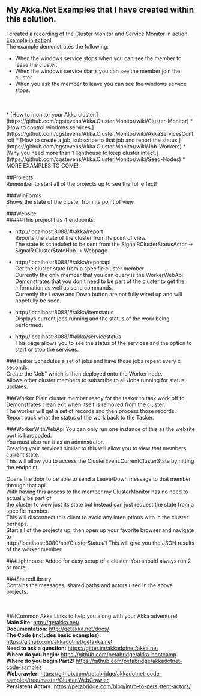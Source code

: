 ## My Akka.Net Examples that I have created within this solution.

I created a recording of the Cluster Monitor and Service Monitor in action.
[Example in action!](https://github.com/cgstevens/Akka.Cluster.Monitor/raw/master/Help/ControlAkkaServices.mp4)  
The example demonstrates the following:
* When the windows service stops when you can see the member to leave the cluster.
* When the windows service starts you can see the member join the cluster.
* When you ask the member to leave you can see the windows service stops.  

<br/>
<br/>
* [How to monitor your Akka cluster.](https://github.com/cgstevens/Akka.Cluster.Monitor/wiki/Cluster-Monitor)
* [How to control windows services.](https://github.com/cgstevens/Akka.Cluster.Monitor/wiki/AkkaServicesControl)
* [How to create a job, subscribe to that job and report the status.](https://github.com/cgstevens/Akka.Cluster.Monitor/wiki/Job-Workers)
* [Why you need more than 1 lighthouse to keep cluster intact.](https://github.com/cgstevens/Akka.Cluster.Monitor/wiki/Seed-Nodes)
* MORE EXAMPLES TO COME!

##Projects  
Remember to start all of the projects up to see the full effect!  

###WinForms  
Shows the state of the cluster from its point of view.  

###Website  
#####This project has 4 endpoints:  
* http://localhost:8088/#/akka/report  
	Reports the state of the cluster from its point of view.  
	The state is scheduled to be sent from the SignalRClusterStatusActor -> SignalR.ClusterStateHub -> Webpage  
	
* http://localhost:8088/#/akka/reportapi  
	Get the cluster state from a specific cluster member.  
	Currently the only member that you can query is the WorkerWebApi.  
	Demonstrates that you don't need to be part of the cluster to get the information as well as send commands.  
	Currently the Leave and Down button are not fully wired up and will hopefully be soon.  
	
* http://localhost:8088/#/akka/itemstatus  
	Displays current jobs running and the status of the work being performed.  
	
* http://localhost:8088/#/akka/servicestatus  
	This page allows you to see the status of the services and the option to start or stop the services.	

###Tasker
Schedules a set of jobs and have those jobs repeat every x seconds.  
Create the "Job" which is then deployed onto the Worker node.  
Allows other cluster members to subscribe to all Jobs running for status updates.   
		
###Worker
Plain cluster member ready for the tasker to task work off to.  
Demonstrates clean exit when itself is removed from the cluster.  
The worker will get a set of records and then process those records.  
Report back what the status of the work back to the Tasker.  

###WorkerWithWebApi
You can only run one instance of this as the website port is hardcoded.  
You must also run it as an adminstrator.  
Creating your services similar to this will allow you to view that members current state.  
This will allow you to access the ClusterEvent.CurrentClusterState by hitting the endpoint.  

Opens the door to be able to send a Leave/Down message to that member through that api.  
With having this access to the member my ClusterMonitor has no need to actually be part of   
the cluster to view just its state but instead can just request the state from a specific member.   
This will disconnect this client to avoid any interuptions with in the cluster perhaps.  
Start all of the projects up, then open up your favorite browser and navigate to  
http://localhost:8080/api/ClusterStatus/1
This will give you the JSON results of the worker member.  
		
###Lighthouse
Added for easy setup of a cluster.   You should always run 2 or more.  

###SharedLibrary  
Contains the messages, shared paths and actors used in the above projects.  


<br/><br/>
###Common Akka Links to help you along with your Akka adventure!  
<b>Main Site:</b> http://getakka.net/  
<b>Documentation:</b> http://getakka.net/docs/  
<b>The Code (includes basic examples):</b> https://github.com/akkadotnet/getakka.net  
<b>Need to ask a question:</b> https://gitter.im/akkadotnet/akka.net  
<b>Where do you begin:</b> https://github.com/petabridge/akka-bootcamp  
<b>Where do you begin Part2:</b> https://github.com/petabridge/akkadotnet-code-samples  
<b>Webcrawler:</b> https://github.com/petabridge/akkadotnet-code-samples/tree/master/Cluster.WebCrawler  
<b>Persistent Actors:</b> https://petabridge.com/blog/intro-to-persistent-actors/
